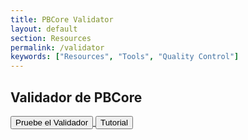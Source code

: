 ```yaml
---
title: PBCore Validator
layout: default
section: Resources
permalink: /validator
keywords: ["Resources", "Tools", "Quality Control"]
---
```


<h2 class="red title bold">Validador de PBCore</h2>

<a href="http://pbcore-validator.herokuapp.com/">
  <button type="button" class="pb-button pb-button-who" name="button">Pruebe el Validador</button>
</a>

<a href="{{site.url}}/tutorials#validator">
  <button type="button" class="pb-button pb-button-who" name="button">Tutorial</button>
</a>

